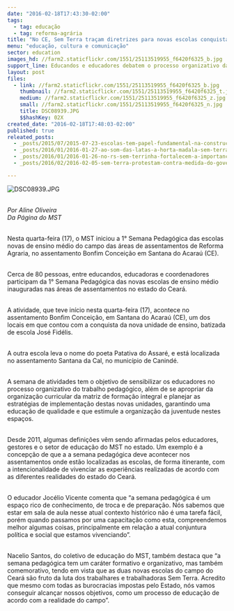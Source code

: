 ```yaml
---
date: "2016-02-18T17:43:30-02:00"
tags:
  - tag: educação
  - tag: reforma-agrária
title: "No CE, Sem Terra traçam diretrizes para novas escolas conquistadas nas áreas de assentamentos "
menu: "educação, cultura e comunicação"
sector: education
images_hd: //farm2.staticflickr.com/1551/25113519955_f6420f6325_b.jpg
support_line: Educandos e educadores debatem o processo organizativo das novas unidades de ensino.
layout: post
files:
  - link: //farm2.staticflickr.com/1551/25113519955_f6420f6325_b.jpg
    thumbnail: //farm2.staticflickr.com/1551/25113519955_f6420f6325_t.jpg
    medium: //farm2.staticflickr.com/1551/25113519955_f6420f6325_z.jpg
    small: //farm2.staticflickr.com/1551/25113519955_f6420f6325_n.jpg
    title: DSC08939.JPG
    $$hashKey: 02X
created_date: "2016-02-18T17:48:03-02:00"
published: true
releated_posts:
  - _posts/2015/07/2015-07-23-escolas-tem-papel-fundamental-na-construcao-da-reforma-agraria-popular-apontam-educadores.md
  - _posts/2016/01/2016-01-27-ao-som-das-latas-a-horta-madala-sem-terra-desenvolvem-experiencias-educacionais-no-ce.md
  - _posts/2016/01/2016-01-26-no-rs-sem-terrinha-fortalecem-a-importancia-da-alimentacao-saudavel.md
  - _posts/2016/02/2016-02-05-sem-terra-protestam-contra-medida-do-governo-do-es-que-afeta-educacao-no-campo.md

---
```

<p><img alt="DSC08939.JPG" src="//farm2.staticflickr.com/1551/25113519955_f6420f6325_b.jpg" /></p>

<p><br />
<em>Por Aline Oliveira<br />
Da P&aacute;gina do MST</em></p>

<p><br />
Nesta quarta-feira (17), o MST iniciou a 1&deg; Semana Pedag&oacute;gica das escolas novas de ensino m&eacute;dio do campo das &aacute;reas de assentamentos de Reforma Agraria, no assentamento Bonfim Concei&ccedil;&atilde;o em Santana do Acara&uacute; (CE).&nbsp;</p>

<p><br />
Cerca de 80 pessoas, entre educandos, educadoras e coordenadores participam da 1&deg; Semana Pedag&oacute;gica das novas escolas de ensino m&eacute;dio inauguradas nas &aacute;reas de assentamentos no estado do Cear&aacute;.</p>

<p><br />
A atividade, que teve in&iacute;cio nesta quarta-feira (17), acontece no assentamento Bonfim Concei&ccedil;&atilde;o, em Santana do Acara&uacute; (CE), um dos locais em que contou com a conquista da nova unidade de ensino, batizada de escola Jos&eacute; Fid&eacute;lis.</p>

<p><br />
A outra escola leva o nome do poeta Patativa do Assar&eacute;, e est&aacute; localizada no assentamento Santana da Cal, no munic&iacute;pio de Canind&eacute;.</p>

<p><br />
A semana de atividades tem o objetivo de sensibilizar os educadores no processo organizativo do trabalho pedag&oacute;gico, al&eacute;m de se apropriar da organiza&ccedil;&atilde;o curricular da matriz de forma&ccedil;&atilde;o integral e planejar as estrat&eacute;gias de implementa&ccedil;&atilde;o destas novas unidades, garantindo uma educa&ccedil;&atilde;o de qualidade e que estimule a organiza&ccedil;&atilde;o da juventude nestes espa&ccedil;os.</p>

<p><br />
Desde 2011, algumas defini&ccedil;&otilde;es v&ecirc;m sendo afirmadas pelos educadores, gestores e o setor de educa&ccedil;&atilde;o do MST no estado. Um exemplo &eacute; a concep&ccedil;&atilde;o de que a a semana pedag&oacute;gica deve acontecer nos assentamentos onde est&atilde;o localizadas as escolas, de forma itinerante, com a intencionalidade de vivenciar as experi&ecirc;ncias realizadas de acordo com as diferentes realidades do estado do Cear&aacute;.</p>

<p><br />
O educador Joc&eacute;lio Vicente comenta que &ldquo;a semana pedag&oacute;gica &eacute; um espa&ccedil;o rico de conhecimento, de troca e de prepara&ccedil;&atilde;o. N&oacute;s sabemos que estar em sala de aula nesse atual contexto hist&oacute;rico n&atilde;o &eacute; uma tarefa f&aacute;cil, por&eacute;m quando passamos por uma capacita&ccedil;&atilde;o como esta, compreendemos melhor algumas coisas, principalmente em rela&ccedil;&atilde;o a atual conjuntura pol&iacute;tica e social que estamos vivenciando&rdquo;.</p>

<p><br />
Nacelio Santos, do coletivo de educa&ccedil;&atilde;o do MST, tamb&eacute;m destaca que &ldquo;a semana pedag&oacute;gica tem um car&aacute;ter formativo e organizativo, mas tamb&eacute;m comemorativo, tendo em vista que as duas novas escolas do campo do Cear&aacute; s&atilde;o fruto da luta dos trabalhares e trabalhadoras Sem Terra. Acredito que mesmo com todas as burocracias impostas pelo Estado, n&oacute;s vamos conseguir alcan&ccedil;ar nossos objetivos, como um processo de educa&ccedil;&atilde;o de acordo com a realidade do campo&rdquo;.</p>
